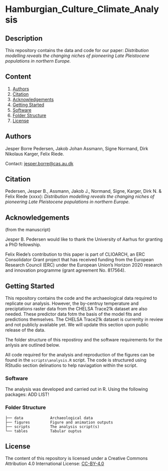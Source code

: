 # Hamburgian_Culture_Climate_Analysis

## Description

This repository contains the data and code for our paper: _Distribution modelling reveals the changing niches of pioneering Late Pleistocene populations in northern Europe._

## Content
1. [Authors](##Authors)
2. [Citation](##Citation)
3. [Acknowledgements](##Ackowledgements)
4. [Getting Started](#Getting-Started)
5. [Software](#Software)
6. [Folder Structure](##folder-structure)
7. [License](##License)

## Authors
Jesper Borre Pedersen, Jakob Johan Assmann, Signe Normand, Dirk Nikolaus Karger, Felix Riede.

Contact: jesper.borre@cas.au.dk

## Citation

Pedersen, Jesper B., Assmann, Jakob J., Normand, Signe, Karger, Dirk N. & Felix Riede (xxxx): _Distribution modelling reveals the changing niches of pioneering Late Pleistocene populations in northern Europe_.

## Acknowledgements
(from the manuscript)

Jesper B. Pedersen would like to thank the University of Aarhus for granting a PhD fellowship.

Felix Riede’s contribution to this paper is part of CLIOARCH, an ERC Consolidator Grant project that has received funding from the European Research Council (ERC) under the European Union’s Horizon 2020 research and innovation programme (grant agreement No. 817564).

## Getting Started
This repository contains the code and the archaeological data required to replicate our analysis. However, the by-centruy temperature and preciptations raster data from the CHELSA Trace21k dataset are also needed. These predictor data fotm the basis of the model fits and predictions themselves. The CHELSA Trace21k dataset is currenlty in review and not publicly available yet. We will update this section upon public release of the data.  

The folder structure of this repostiroy and the software requirements for the anlysis are outlined below. 

All code required for the analysis and reproduction of the figures can be found in the `scripts\analysis.R` script. The code is structured using RStudio section delinations to help naviagation within the script. 

### Software
The analysis was developed and carried out in R. Using the following packages: ADD LIST! 

### Folder Structure

```
├── data            Archaeological data       
├── figures         Figure and animation outputs
├── scripts         The analysis script(s)
└── tables          Tabular ouptus
```

## License
The content of this repository is licensed under a Creative Commons Attribution 4.0 International License: [CC-BY-4.0](http://creativecommons.org/licenses/by/4.0/)
